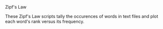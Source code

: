 Zipf's Law

These Zipf's Law scripts tally the occurences of words in text files 
and plot each word's rank versus its frequency.